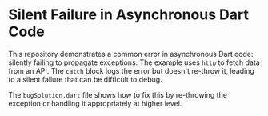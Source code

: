 # Silent Failure in Asynchronous Dart Code

This repository demonstrates a common error in asynchronous Dart code: silently failing to propagate exceptions. The example uses `http` to fetch data from an API.  The `catch` block logs the error but doesn't re-throw it, leading to a silent failure that can be difficult to debug.

The `bugSolution.dart` file shows how to fix this by re-throwing the exception or handling it appropriately at higher level.